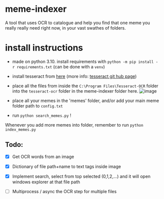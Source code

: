 # meme-indexer
A tool that uses OCR to catalogue and help you find that one meme you really really need right now, in your vast swathes of folders.

# install instructions
- made on python 3.10. install requirements with `python -m pip install -r requirements.txt` (can be done with a `venv`)
- install tesseract from [here](https://digi.bib.uni-mannheim.de/tesseract/tesseract-ocr-w64-setup-v5.2.0.20220712.exe)
(more info: [tesseract git hub page](https://github.com/UB-Mannheim/tesseract/wiki))
- place all the files from inside the `C:\Program Files\Tesseract-OCR` folder into the `tesseract-ocr` folder in the meme-indexer folder here.
![image](https://user-images.githubusercontent.com/99981273/200841337-3609d9f1-a38c-4e00-9e04-a9646bd8fa0f.png)

- place all your memes in the 'memes' folder, and/or add your main meme folder path to `config.txt`
- run `python search_memes.py` !

Whenever you add more memes into folder, remember to run `python index_memes.py`
## Todo:
- [x] Get OCR words from an image
- [x] Dictionary of file path+name to text tags inside image 
- [x] Implement search, select from top selected (0,1,2,...) and it will open windows explorer at that file path


- [ ] Multiprocess / async the OCR step for multiple files